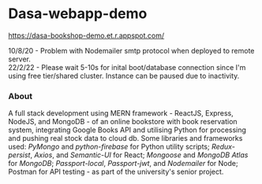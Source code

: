 # Dasa-webapp-demo

https://dasa-bookshop-demo.et.r.appspot.com/

10/8/20 - Problem with Nodemailer smtp protocol when deployed to remote server. <br />
22/2/22 - Please wait 5-10s for inital boot/database connection since I'm using free tier/shared cluster. Instance can be paused due to inactivity.

### About
A full stack development using MERN framework - ReactJS, Express, NodeJS, and MongoDB - of an online bookstore with book reservation system, integrating Google Books API and utilising Python for processing and pushing real stock data to cloud db. Some libraries and frameworks used: *PyMongo* and *python-firebase* for Python utility scripts; *Redux-persist*, *Axios*, and *Semantic-UI* for React; *Mongoose* and *MongoDB Atlas* for *MongoDB*; *Passport-local*, *Passport-jwt*, and *Nodemailer* for Node; Postman for API testing - as part of the university's senior project. <br/>
